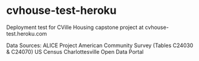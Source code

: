 # cvhouse-test-heroku
Deployment test for CVille Housing capstone project at cvhouse-test.heroku.com

Data Sources:
ALICE Project
American Community Survey (Tables C24030 & C24070)
US Census
Charlottesville Open Data Portal
